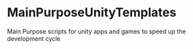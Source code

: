 # MainPurposeUnityTemplates
Main Purpose scripts for unity apps and games to speed up the development cycle
